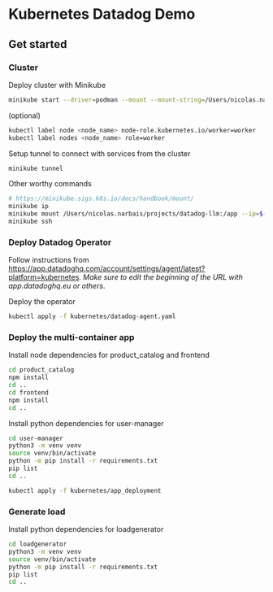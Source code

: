 # Kubernetes Datadog Demo

## Get started

### Cluster

Deploy cluster with Minikube
```bash
minikube start --driver=podman --mount --mount-string=/Users/nicolas.narbais/projects/datadog_class:/app --nodes=3 -p=dataiker-demo
```

(optional)
```bash
kubectl label node <node_name> node-role.kubernetes.io/worker=worker
kubectl label nodes <node_name> role=worker
```

Setup tunnel to connect with services from the cluster
```bash
minikube tunnel
```

Other worthy commands
```bash
# https://minikube.sigs.k8s.io/docs/handbook/mount/
minikube ip
minikube mount /Users/nicolas.narbais/projects/datadog-llm:/app --ip=$(minikube ip)   
minikube ssh
```

### Deploy Datadog Operator

Follow instructions from https://app.datadoghq.com/account/settings/agent/latest?platform=kubernetes. *Make sure to edit the beginning of the URL with app.datadoghq.eu or others*.

Deploy the operator
```bash
kubectl apply -f kubernetes/datadog-agent.yaml
```

### Deploy the multi-container app

Install node dependencies for product_catalog and frontend
```bash
cd product_catalog
npm install
cd ..
cd frontend
npm install
cd ..
```

Install python dependencies for user-manager
```bash
cd user-manager
python3 -m venv venv
source venv/bin/activate
python -m pip install -r requirements.txt
pip list
cd ..
```

```bash
kubectl apply -f kubernetes/app_deployment
```

### Generate load

Install python dependencies for loadgenerator
```bash
cd loadgenerator
python3 -m venv venv
source venv/bin/activate
python -m pip install -r requirements.txt
pip list
cd ..
```

```bash
```
